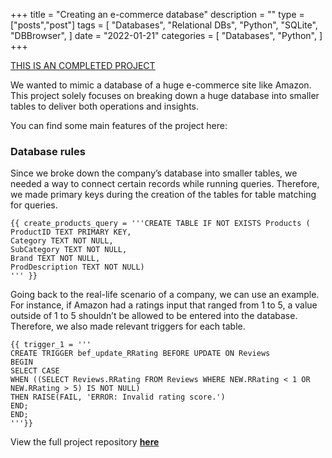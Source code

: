 +++
title = "Creating an e-commerce database"
description = ""
type = ["posts","post"]
tags = [
    "Databases",
    "Relational DBs",
    "Python",
    "SQLite",
    "DBBrowser",
]
date = "2022-01-21"
categories = [
    "Databases",
    "Python",
]
+++

[THIS IS AN COMPLETED PROJECT](https://github.com/rachelsohzc/E-commerce-Database)

We wanted to mimic a database of a huge e-commerce site like Amazon. This project solely focuses on breaking down a huge database into smaller tables to deliver both operations and insights.

You can find some main features of the project here:

### Database rules

Since we broke down the company’s database into smaller tables, we needed a way to connect certain records while running queries. Therefore, we made primary keys during the creation of the tables for table matching for queries.

```
{{ create_products_query = '''CREATE TABLE IF NOT EXISTS Products (
ProductID TEXT PRIMARY KEY,
Category TEXT NOT NULL,
SubCategory TEXT NOT NULL,
Brand TEXT NOT NULL,
ProdDescription TEXT NOT NULL)
''' }}
```

Going back to the real-life scenario of a company, we can use an example. For instance, if Amazon had a ratings input that ranged from 1 to 5, a value outside of 1 to 5 shouldn’t be allowed to be entered into the database. Therefore, we also made relevant triggers for each table.

```
{{ trigger_1 = '''
CREATE TRIGGER bef_update_RRating BEFORE UPDATE ON Reviews
BEGIN
SELECT CASE
WHEN ((SELECT Reviews.RRating FROM Reviews WHERE NEW.RRating < 1 OR NEW.RRating > 5) IS NOT NULL)
THEN RAISE(FAIL, 'ERROR: Invalid rating score.')
END;
END;
'''}}
```

View the full project repository **[here](https://github.com/rachelsohzc/E-commerce-Database)**